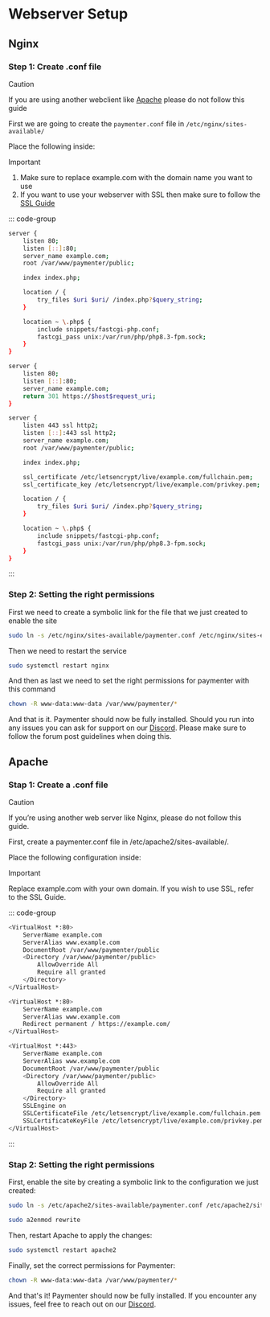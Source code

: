 # Webserver Setup

## Nginx

### Step 1: Create .conf file

> [!CAUTION]
> If you are using another webclient like [Apache](#apache) please do not follow this guide

First we are going to create the ```paymenter.conf``` file in ```/etc/nginx/sites-available/```

&NewLine;

Place the following inside:

> [!IMPORTANT]
>
> 1. Make sure to replace example.com with the domain name you want to use
> 2. If you want to use your webserver with SSL then make sure to follow the [SSL Guide](/docs/guides/SSL.md)

::: code-group

```bash [Nginx without SSL]{4}
server {
    listen 80;
    listen [::]:80;
    server_name example.com;
    root /var/www/paymenter/public;

    index index.php;

    location / {
        try_files $uri $uri/ /index.php?$query_string;
    }

    location ~ \.php$ {
        include snippets/fastcgi-php.conf;
        fastcgi_pass unix:/var/run/php/php8.3-fpm.sock;
    }
}
```

```bash [Nginx with SSL]{4,11,16-17}
server {
    listen 80;
    listen [::]:80;
    server_name example.com;
    return 301 https://$host$request_uri;
}

server {
    listen 443 ssl http2;
    listen [::]:443 ssl http2;
    server_name example.com;
    root /var/www/paymenter/public;

    index index.php;

    ssl_certificate /etc/letsencrypt/live/example.com/fullchain.pem;
    ssl_certificate_key /etc/letsencrypt/live/example.com/privkey.pem;

    location / {
        try_files $uri $uri/ /index.php?$query_string;
    }

    location ~ \.php$ {
        include snippets/fastcgi-php.conf;
        fastcgi_pass unix:/var/run/php/php8.3-fpm.sock;
    }
}
```

:::

### Step 2: Setting the right permissions

First we need to create a symbolic link for the file that we just created to enable the site

```bash
sudo ln -s /etc/nginx/sites-available/paymenter.conf /etc/nginx/sites-enabled/
```

Then we need to restart the service

```bash
sudo systemctl restart nginx
```

And then as last we need to set the right permissions for paymenter with this command

```bash
chown -R www-data:www-data /var/www/paymenter/*
```

And that is it. Paymenter should now be fully installed. Should you run into any issues you can ask for support on our [Discord](https://discord.gg/xB4UUT3XQg). Please make sure to follow the forum post guidelines when doing this.

## Apache

### Stap 1: Create a .conf file

>[!CAUTION] 
>If you’re using another web server like Nginx, please do not follow this guide.

First, create a paymenter.conf file in /etc/apache2/sites-available/.

Place the following configuration inside:

>[!IMPORTANT]
>
>Replace example.com with your own domain.
>If you wish to use SSL, refer to the SSL Guide.

::: code-group
```bash [Apache without SSL]{2,3}
<VirtualHost *:80>
    ServerName example.com
    ServerAlias www.example.com
    DocumentRoot /var/www/paymenter/public
    <Directory /var/www/paymenter/public>
        AllowOverride All
        Require all granted
    </Directory>
</VirtualHost>
```
```bash [Apache with SSL]{2,3,4,8,9,16,17}
<VirtualHost *:80>
    ServerName example.com
    ServerAlias www.example.com
    Redirect permanent / https://example.com/
</VirtualHost>

<VirtualHost *:443>
    ServerName example.com
    ServerAlias www.example.com
    DocumentRoot /var/www/paymenter/public
    <Directory /var/www/paymenter/public>
        AllowOverride All
        Require all granted
    </Directory>
    SSLEngine on
    SSLCertificateFile /etc/letsencrypt/live/example.com/fullchain.pem
    SSLCertificateKeyFile /etc/letsencrypt/live/example.com/privkey.pem
</VirtualHost>
```
:::

### Stap 2: Setting the right permissions

First, enable the site by creating a symbolic link to the configuration we just created:

```bash
sudo ln -s /etc/apache2/sites-available/paymenter.conf /etc/apache2/sites-enabled/paymenter.conf
```

```bash
sudo a2enmod rewrite
```

Then, restart Apache to apply the changes:

```bash
sudo systemctl restart apache2
```

Finally, set the correct permissions for Paymenter:

```bash
chown -R www-data:www-data /var/www/paymenter/*
```

And that's it! Paymenter should now be fully installed. If you encounter any issues, feel free to reach out on our [Discord](https://discord.gg/eqzuVVHZhE).
